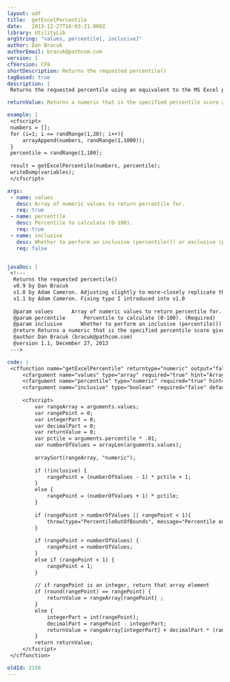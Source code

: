 ```yaml
---
layout: udf
title:  getExcelPercentile
date:   2013-12-27T16:03:21.000Z
library: UtilityLib
argString: "values, percentile[, inclusive]"
author: Dan Bracuk
authorEmail: bracuk@pathcom.com
version: 1
cfVersion: CF8
shortDescription: Returns the requested percentile()
tagBased: true
description: |
 Returns the requested percentile using an equivalent to the MS Excel percentile() / percentile.exc() functions.

returnValue: Returns a numeric that is the specified percentile score given the values in the passed-in array.

example: |
 <cfscript>
 numbers = [];
 for (i=1; i <= randRange(1,20); i++){
     arrayAppend(numbers, randRange(1,1000));
 }
 percentile = randRange(1,100);
 
 result = getExcelPercentile(numbers, percentile);
 writeDump(variables);
 </cfscript>

args:
 - name: values
   desc: Array of numeric values to return percentile for.
   req: true
 - name: percentile
   desc: Percentile to calculate (0-100).
   req: true
 - name: inclusive
   desc: Whether to perform an inclusive (percentile()) or exclusive (percentile.exc()) calculation. Will throw a PercentileOutOfBounds exception if using exclusive percentile and 'percentile' falls outwith 1/(n+1) and n/(n+1), where 'n' is the length of the values array.
   req: false


javaDoc: |
 <!---
  Returns the requested percentile()
  v0.9 by Dan Bracuk
  v1.0 by Adam Cameron. Adjusting slightly to more-closely replicate the Excel functions
  v1.1 by Adam Cameron. Fixing typo I introduced into v1.0
  
  @param values      Array of numeric values to return percentile for. (Required)
  @param percentile      Percentile to calculate (0-100). (Required)
  @param inclusive      Whether to perform an inclusive (percentile()) or exclusive (percentile.exc()) calculation. Will throw a PercentileOutOfBounds exception if using exclusive percentile and 'percentile' falls outwith 1/(n+1) and n/(n+1), where 'n' is the length of the values array. (Optional)
  @return Returns a numeric that is the specified percentile score given the values in the passed-in array. 
  @author Dan Bracuk (bracuk@pathcom.com) 
  @version 1.1, December 27, 2013 
 --->

code: |
 <cffunction name="getExcelPercentile" returntype="numeric" output="false" hint="Equivalent to the MS Excel percentile() / percentile.exc() functions.">
     <cfargument name="values" type="array" required="true" hint="Array of numeric values to return percentile for.">
     <cfargument name="percentile" type="numeric" required="true" hint="Percentile to calculate (0-100).">
     <cfargument name="inclusive" type="boolean" required="false" default="true" hint="Whether to perform an inclusive (percentile()) or exclusive (percentile.exc()) calculation. Will throw a PercentileOutOfBounds exception if using exclusive percentile and 'percentile' falls outwith 1/(n+1) and n/(n+1), where 'n' is the length of the values array.">
 
     <cfscript>
         var rangeArray = arguments.values;
         var rangePoint = 0;
         var integerPart = 0;
         var decimalPart = 0;
         var returnValue = 0;
         var pctile = arguments.percentile * .01;
         var numberOfValues = arrayLen(arguments.values);
 
         arraySort(rangeArray, "numeric");
 
         if (!inclusive) {
             rangePoint = (numberOfValues - 1) * pctile + 1;
         }
         else {
             rangePoint = (numberOfValues + 1) * pctile;
         }
 
         if (rangePoint > numberOfValues || rangePoint < 1){
             throw(type="PercentileOutOfBounds", message="Percentile out of bounds", detail="PERCENTILE falls outwith 1/(n+1) and n/(n+1), where 'n' is the length of the VALUES array.");
         }
 
         if (rangePoint > numberOfValues) {
             rangePoint = numberOfValues;
         }
         else if (rangePoint < 1) {
             rangePoint = 1;
         }
 
         // if rangePoint is an integer, return that array element
         if (round(rangePoint) == rangePoint) {
             returnValue = rangeArray[rangePoint] ;
         }
         else {
             integerPart = int(rangePoint);
             decimalPart = rangePoint - integerPart;
             returnValue = rangeArray[integerPart] + decimalPart * (rangeArray[integerPart + 1] - rangeArray[integerPart]);
         }
         return returnValue;
     </cfscript>
 </cffunction>

oldId: 2156
---
```


